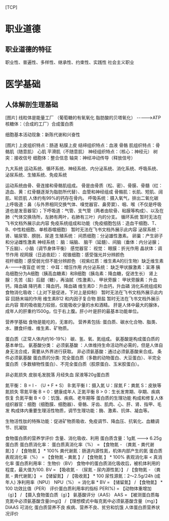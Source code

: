 [TCP]

# 职业道德
## 职业道德的特征
职业性、普遍性、多样性、继承性、约束性、实践性
社会主义职业


# 医学基础
## 人体解剖生理基础
[图片]
线粒体是能量工厂 （葡萄糖的有氧氧化  脂肪酸的贝塔氧化） ----->ATP
核糖体：（合成的工厂）合成蛋白质

细胞基本活动现象：新陈代谢和兴奋性

[图片]
上皮组织特点：肠道 粘膜上皮
结缔组织特点：血液 骨骼
肌组织特点：骨骼肌（随意肌） 心肌 平滑肌（不随意肌）
神经组织特点：（核心：神经元） 树突：接收信号  细胞体：整合信息 轴突：神经冲动传导（释放信号）

九大系统
运动系统、循环系统、神经系统、内分泌系统、消化系统、呼吸系统、泌尿系统、生殖系统、免疫系统

运动系统由骨、骨连接和骨骼肌组成。
骨是由骨质（松、密）、骨膜、骨髓（红：造血、黄：红骨髓逐渐为脂肪所代替）、血管和神经组成
骨骼肌：长肌、短肌、阔肌、轮匝肌
人体约有99%的钙存在骨内。
呼吸系统：摄入氧气，排出二氧化碳
上呼吸道：鼻（与外界相同交换气体、嗅觉器官、鼻旁窦）、咽、喉（不仅是呼吸道也是发音器官）；下呼吸道：气管、支气管（两者由软骨、粘膜等构成）、以及在肺（气体交换场所，左肺有两叶，右肺有三叶）内的分支。
循环系统
暂时无法在飞书文档外展示此内容
免疫系统组成和功能（免疫细胞包括：造血干细胞、T、B、中性粒细胞、单核吞噬细胞）
暂时无法在飞书文档外展示此内容
泌尿系统：肾、输尿管、膀胱、尿道
生殖系统： 
间质细胞：分泌雄性激素。
卵巢：产生卵子和分泌雌性激素
神经系统：
脑：端脑、 脑干（延髓）、间脑（垂体：内分泌腺；下丘脑）、小脑（调节身体平衡）
感觉器官：
视觉：
眼膜：折光作用
晶状体：调节作用
视网膜（日追夜赶）：
视锥细胞：感受强光并分辨颜色  
视杆细胞：感受弱光但不能分辨颜色  （视紫红质：维生素A的衍生物）缺乏维生素A---->夜盲症
听觉：
中耳：增压作用
内分泌系统：
缺乏甲状腺激素：呆滞
胰岛细胞分为A细胞（胰高血糖素）和B细胞（胰岛素：降血糖，促进生长）
肾上腺：先苦（盐）后甜（糖），再油腻（性激素）。
甲状旁腺：
甲状旁腺素：升血钙，降血磷
降钙素：降血钙，降血磷
维生素D：升血钙，升血磷
消化系统组成和食物消化吸收：（上对下是促进，下对上是抑制）
暂时无法在飞书文档外展示此内容
回肠末端的作用
维生素B12 和内因子复合物
胆盐
暂时无法在飞书文档外展示此内容
胃的吸收能力较弱，仅能吸收少量的水和酒精。
肝是人体中最大的腺体，成年人的肝重约1500g，位于右上腹。肝小叶是肝的最基本功能单位。

营养学基础
食物是能吃的，无害的。
营养素包括: 蛋白质、碳水化合物、脂类、水、膳食纤维、维生素、矿物质。

蛋白质（正常人体内约16-19%）
碳、氢、氧、氮组成。
氨基酸是构成蛋白质的基本单位。
氨基酸分类：
必须氨基酸 ：人体维持生命活动所必需的，但是人体自身无法合成，需要从外界进行获取。
非必须氨基酸：通过必须氨基酸来合成。
条件必须氨基酸
蛋白质的分类:
完全蛋白质（多数的动物蛋白、大豆蛋白）、半完全蛋白质（多数植物性蛋白）、不完全蛋白质（胶原蛋白、玉米胶蛋白）。

非必氮损失
皮肤毛发脱落 月经失血  尿液等20g蛋白质

氮平衡：
B = I - （U + F + S）   B:氮平衡   I：摄入氮  U：尿氮  F：粪氮  S：皮肤等氮损失
零氮平衡 B = 0：健康成年人
正氮平衡 B > 0：生长发育期、孕期、疾病恢复
负氮平衡 B < 0 ：饥饿、疾病、老年期等
蛋白质的生理功能
构成和修复人体组织器官：细胞（细胞膜、细胞器）、骨骼、牙齿、肌肉、心、肝、肾、指甲、毛发
构成体内重要生理活性物质，调节生理功能：酶、激素、抗体、凝血等。

生物活性肽的特殊功能：促进矿物质吸收、免疫调节、降血压、抗氧化、血糖调节、抗凝肽

食物蛋白质的营养学评价
含量、消化吸收、利用
蛋白质含量：1g氮  ---> 6.25g蛋白质
蛋白质消化率：
  蛋白质真消化率（%） = 【食物氮 - （粪氮 - 粪代谢氮）】/ 【食物氮 】 * 100%     粪代谢氮：肠道内源性氮，机体内部产生的氮
  蛋白质表观消化率（%） = 【食物氮 - 粪氮 】/ 【食物氮 】 * 100%
  表观消化率 < 真消化率
  蛋白质利用率：
  生物价（BV）
    食物中的蛋白质消化吸收后，被机体利用的程度，最大值为100.
    BV = 【吸收氮 - （尿氮 - 尿内源性氮）】 / 【食物氮 - （粪氮 - 粪代谢氮）】 = 【储留氮】 / 【吸收氮】 * 100   尿性源氮：2～2.5g/24h (成年人)
  净利用率（NPU）
    NPU（%） = 消化率 * BV = 【储留氮】 / 【食物氮】 * 100
  功效比值（PER）   评价蛋白质利用率的指标
    PER(%) = 【动物体重增加（g）】 / 【摄入食物蛋白质（g）】
  氨基酸评分（AAS）
    AAS = 【被测蛋白质每克氮中必须氨基酸含量(mg)】 / 【理想模式中每克氮中必须氨基酸含量（mg）】
    DIAAS 可消化
蛋白质营养不良
疾病、营养不良、贫穷和饥饿
人体蛋白质营养状况评价
